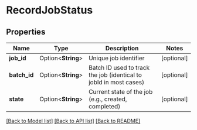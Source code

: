 # RecordJobStatus

## Properties

Name | Type | Description | Notes
------------ | ------------- | ------------- | -------------
**job_id** | Option<**String**> | Unique job identifier | [optional]
**batch_id** | Option<**String**> | Batch ID used to track the job (identical to jobId in most cases) | [optional]
**state** | Option<**String**> | Current state of the job (e.g., created, completed) | [optional]

[[Back to Model list]](../README.md#documentation-for-models) [[Back to API list]](../README.md#documentation-for-api-endpoints) [[Back to README]](../README.md)


